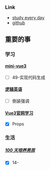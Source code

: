 ### Link
- [study every day](https://github.com/cuixiaorui/study-every-day/issues)
- [github](https://github.com/jtr354)

## 重要的事

### 学习
#### [mini-vue3](https://github.com/JTR354/mini-vue3)
- [ ] 49-实现代码生成

#### [逻辑英语](https://github.com/JTR354/learn-english)
- [ ] 倒装强调

#### [Vue3官网学习](https://github.com/JTR354/learn-vue/tree/main/official-doc)
- [x] Props


### 生活
##### [100 天培养男孩](https://github.com/JTR354/raising-boys)
- [x] 14-